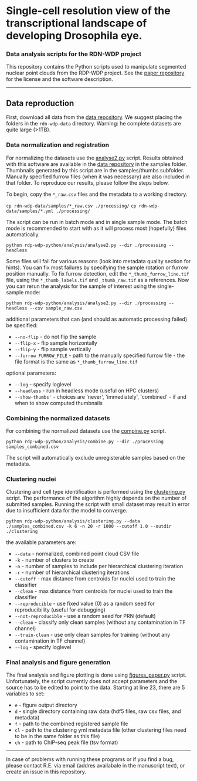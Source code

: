 # Single-cell resolution view of the transcriptional landscape of developing Drosophila eye.
### Data analysis scripts for the RDN-WDP project

This repository contains the Python scripts used to manipulate segmented nuclear point clouds
from the RDP-WDP project. See the [paper repository](https://github.com/HassanLab/rdn-wdp-paper)
for the license and the software description.

---

## Data reproduction
First, download all data from the [data repository](https://github.com/HassanLab/rdn-wdp-data).
We suggest placing the folders in the `rdn-wdp-data` directory. Warning: he complete datasets
are quite large (>1TB).

### Data normalization and registration
For normalizing the datasets use the [analyse2.py](analysis/analyse2.py) script. Results obtained
with this software are available in the [data repository](https://github.com/rejsmont/rdn-wdp-data)
in the samples folder. Thumbnails generated by this script are in the samples/thumbs subfolder.
Manually specified furrow files (when it was necessary) are also included in that folder.
To reproduce our results, please follow the steps below.

To begin, copy the `*_raw.csv` files and the metadata to a working directory.

`cp rdn-wdp-data/samples/*_raw.csv ./processing/`
`cp rdn-wdp-data/samples/*.yml ./processing/`

The script can be run in batch mode and in single sample mode. The batch mode is recommended
to start with as it will process most (hopefully) files automatically.

`python rdp-wdp-python/analysis/analyse2.py --dir ./processing --headless`

Some files will fail for various reasons (look into metadata quality section for hints).
You can fix most failures by specifying the sample rotation or furrow position manually.
To fix furrow detection, edit the `*_thumb_furrow_line.tif` file, using the `*_thumb_labels.tif`
and `_thumb_raw.tif` as a references. Now you can rerun the analysis for the sample of interest
using the single-sample mode:

`python rdp-wdp-python/analysis/analyse2.py --dir ./processing --headless --csv sample_raw.csv`

additional parameters that can (and should as automatic processing failed) be specified:

* `--no-flip` - do not flip the sample
* `--flip-x` - flip sample horizontally
* `--flip-y` - flip sample vertically
* `--furrow FURROW_FILE` - path to the manually specified furrow file -
 the file format is the same as `*_thumb_furrow_line.tif`

optional parameters:
* `--log` - specify loglevel
* `--headless` - run in headless mode (useful on HPC clusters)
* `--show-thumbs'` - choices are 'never', 'immediately', 'combined' - if and when to show
 computed thumbnails

### Combining the normalized datasets
For combining the normalized datasets use the [compine.py](analysis/combine.py) script.

`python rdp-wdp-python/analysis/combine.py --dir ./processing samples_combined.csv`

The script will automatically exclude unregisterable samples based on the metadata.

### Clustering nuclei

Clustering and cell type identification is performed using the [clustering.py](analysis/clustering.py) script.
The performance of the algorithm highly depends on the number of submitted samples. Running the script
with small dataset may result in error due to insufficient data for the model to converge.

`python rdp-wdp-python/analysis/clustering.py --data ./samples_combined.csv -k 6 -n 20 -r 1000 --cutoff 1.0 --outdir ./clustering`

the available parameters are:

* `--data` - normalized, combined point cloud CSV file
* `-k` - number of clusters to create
* `-n` - number of samples to include per hierarchical clustering iteration
* `-r` - number of hierarchical clustering iterations
* `--cutoff` - max distance from centroids for nuclei used to train the classifier
* `--clean` - max distance from centroids for nuclei used to train the classifier
* `--reproducible` - use fixed value (0) as a random seed for reproducibility (useful for debugging)
* `--not-reproducible` - use a random seed for PRN (default)
* `--clean` - classify only clean samples (without any contamination in TF channel)
* `--train-clean` - use only clean samples for training (without any contamination in TF channel)
* `--log` - specify loglevel

### Final analysis and figure generation

The final analysis and figure plotting is done using [figures_paper.py](analysis/figures_paper.py) script.
Unfortunately, the script currently does not accept parameters and the source has to be edited to point
to the data. Starting at line 23, there are 5 variables to set:

* `e` - figure output directory
* `d` - single directory containing raw data (hdf5 files, raw csv files, and metadata)
* `f` - path to the combined registered sample file
* `cl` - path to the clustering yml metadata file (other clustering files need to be in the same folder as this file)
* `ch` - path to ChIP-seq peak file (tsv format)

---

In case of problems with running these programs or if you find a bug, please contact R.E.
via email (addres availabale in the manuscript text), or create an issue in this repository.